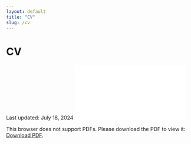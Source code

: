 ```yaml
---
layout: default
title: "CV"
slug: /cv
---
```


# CV
Last updated: July 18, 2024
<object data="{{ site.baseurl }}/20240718_CV_chloe.pdf" type="application/pdf" width="700px" height="700px">
    <embed src="{{ site.baseurl }}/20240718_CV_chloe.pdf">
        <p>This browser does not support PDFs. Please download the PDF to view it: <a href="{{ site.baseurl }}/20240718_CV_chloe.pdff">Download PDF</a>.</p>
    </embed>
</object>
